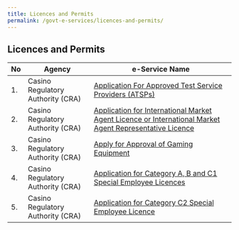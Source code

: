 ```yaml
---
title: Licences and Permits
permalink: /govt-e-services/licences-and-permits/
---
```


## Licences and Permits

| **No** | **Agency** | **e-Service Name** |
| -- | -- | -- |
|1.|Casino Regulatory Authority (CRA)| <a href="https://www.cra.gov.sg/" target="_blank">Application For Approved Test Service Providers (ATSPs)</a> |
|2.|Casino Regulatory Authority (CRA)| <a href="https://www.cra.gov.sg/" target="_blank">Application for International Market Agent Licence or International Market Agent Representative Licence</a>  |
|3.|Casino Regulatory Authority (CRA)| <a href="https://www.cra.gov.sg/" target="_blank">Apply for Approval of Gaming Equipment</a> |
|4.|Casino Regulatory Authority (CRA)| <a href="https://www.cra.gov.sg/" target="_blank">Application for Category A, B and C1 Special Employee Licences</a> |
|5.|Casino Regulatory Authority (CRA)| <a href="https://www.cra.gov.sg/" target="_blank">Application for Category C2 Special Employee Licence</a>  |
